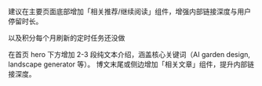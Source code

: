 建议在主要页面底部增加「相关推荐/继续阅读」组件，增强内部链接深度与用户停留时长。

以及积分每个月刷新的定时任务还没做

在首页 hero 下方增加 2-3 段纯文本介绍，涵盖核心关键词（AI garden design, landscape generator 等）。
博文末尾或侧边增加「相关文章」组件，提升内部链接深度。
